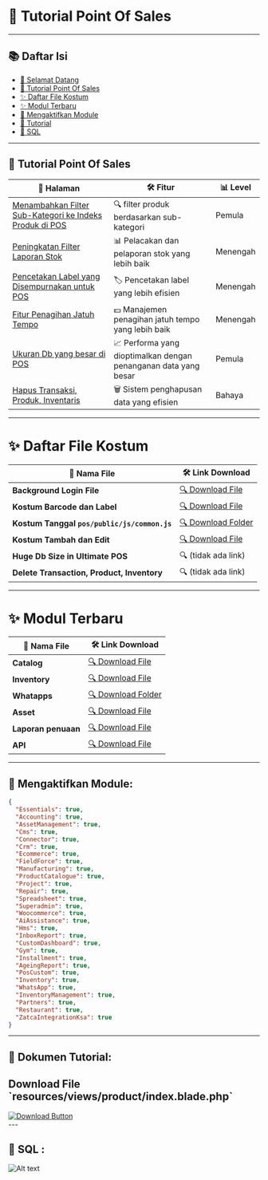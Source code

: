 # 🚀 Tutorial Point Of Sales

---

## 📚 Daftar Isi

- [🚀 Selamat Datang](#-welcome-to-my-awesome-website)
- [📍 Tutorial Point Of Sales](#-tutorial-point-of-sales)
- [✨ Daftar File Kostum](#-daftar-file-kostum)
- [✨ Modul Terbaru](#-modul-terbaru)
- [🌟 Mengaktifkan Module](#-mengaktifkan-module)
- [🎨 Tutorial](#-dokumen-tutorial)
- [💬 SQL](#-sql)

---

## 📍 Tutorial Point Of Sales

| 📑 **Halaman**                                        | 🛠 **Fitur**                              | 📊 **Level**                              |
|---------------------------------------------------|---------------------------------------------|---------------------------------------------|
| [Menambahkan Filter Sub-Kategori ke Indeks Produk di POS](1.md) | 🔍 filter produk berdasarkan sub-kategori        | Pemula |
| [Peningkatan Filter Laporan Stok](2.md)           | 📊 Pelacakan dan pelaporan stok yang lebih baik   | Menengah |
| [Pencetakan Label yang Disempurnakan untuk POS](3.md)  | 🏷️ Pencetakan label yang lebih efisien          | Menengah |
| [Fitur Penagihan Jatuh Tempo](4.md)                   | 💵 Manajemen penagihan jatuh tempo yang lebih baik    | Menengah |
| [Ukuran Db yang besar di POS​](5.md)                   | 📈 Performa yang dioptimalkan dengan penanganan data yang besar    | Pemula |
| [Hapus Transaksi, Produk, Inventaris](6.md)     | 🗑️ Sistem penghapusan data yang efisien          | Bahaya | 

---

# ✨ Daftar File Kostum

| 📑 **Nama File**                                                                                                    | 🛠 **Link Download**                                                                                                                                  |
|---------------------------------------------------------------------------------------------------------------------|-------------------------------------------------------------------------------------------------------------------------------------------------------|
| **Background Login File**                                                                                           | [🔍 Download File](https://drive.google.com/file/d/1LWjHGvmYsvEbsMq-6U64RnvT_qFaFc6w/view?usp=sharing)                                                |
| **Kostum Barcode dan Label**                                                                                        | [🔍 Download File](https://drive.google.com/file/d/1KYcL6IuSWVZDR-figEbOIxSijf6cnlGn/view?usp=sharing)                                                |
| **Kostum Tanggal `pos/public/js/common.js`** | [🔍 Download Folder](https://drive.google.com/drive/folders/1k-fc5hVEOqwfDb-qdO4Y8h006XR7jA4j?usp=drive_link)                                         |
| **Kostum Tambah dan Edit**                                                                                          | [🔍 Download File](https://drive.google.com/file/d/1VADZpKrLUVslkOiXwwQY4GPC45pqIbn4/view?usp=sharing)                                                |
| **Huge Db Size in Ultimate POS**                                                                                    | 🔍 (tidak ada link)                                                                                                                                   |
| **Delete Transaction, Product, Inventory**                                                                          | 🔍 (tidak ada link)                                                                                                                                   |


---

# ✨ Modul Terbaru

| 📑 **Nama File**                                                                                                    | 🛠 **Link Download**                                                                                                                                  |
|---------------------------------------------------------------------------------------------------------------------|-------------------------------------------------------------------------------------------------------------------------------------------------------|
| **Catalog**                                                                                           | [🔍 Download File](https://drive.google.com/file/d/1fsafNy1r-j7lvW7iXvyjUavJiSKhFt5E/view?usp=sharing)                                                |
| **Inventory**                                                                                        | [🔍 Download File](https://drive.google.com/file/d/1BNZWbVEdrOsv2eaIHtB-Jin9ODYKeuHr/view?usp=sharing)                                                |
| **Whatapps** | [🔍 Download Folder](https://drive.google.com/file/d/1tBZodbDvRsZE81g7mYd5tLJ0lFxuPiLH/view?usp=sharing)                                         |
| **Asset**                                                                                          | [🔍 Download File](https://drive.google.com/file/d/19JmP4XQKfVamkRoBsp01OQipvS4H7KYl/view?usp=drive_link)                                                |
| **Laporan penuaan**                                                                                    | [🔍 Download File](https://drive.google.com/file/d/1E2U6GK5-kFT1wm_D9d0LgetQeuNnLMIL/view?usp=drive_link)                                                                                                                                          |
| **API**                                                                          | [🔍 Download File](https://drive.google.com/file/d/1q4dpSlthykEtrFVqPPK1rimBabrrKAuS/view?usp=drive_link)                                                                                                                                   |


---

## 🌟 Mengaktifkan Module:
```json
{
  "Essentials": true,
  "Accounting": true,
  "AssetManagement": true,
  "Cms": true,
  "Connector": true,
  "Crm": true,
  "Ecommerce": true,
  "FieldForce": true,
  "Manufacturing": true,
  "ProductCatalogue": true,
  "Project": true,
  "Repair": true,
  "Spreadsheet": true,
  "Superadmin": true,
  "Woocommerce": true,
  "AiAssistance": true,
  "Hms": true,
  "InboxReport": true,
  "CustomDashboard": true,
  "Gym": true,
  "Installment": true,
  "AgeingReport": true,
  "PosCustom": true,
  "Inventory": true,
  "WhatsApp": true,
  "InventoryManagement": true,
  "Partners": true,
  "Restaurant": true,
  "ZatcaIntegrationKsa": true
}

```

---

## 🎨 Dokumen Tutorial:

<div class="container">
    <div class="download-section">
        <h2>Download File `resources/views/product/index.blade.php`</h2>
        <div class="download-button-container">
            <a href="tutorial.md">
                <img src="https://as1.ftcdn.net/jpg/00/30/14/94/1000_F_30149473_uM8rqqkj6aGbnkINikbbbVSOwa4jsTed.jpg" alt="Download Button" class="download-image">
            </a>
        </div>
    </div>
</div>
---

## 💬 SQL :

![Alt text](https://pos.bland.id/uploads/product/video/sasas.png)
